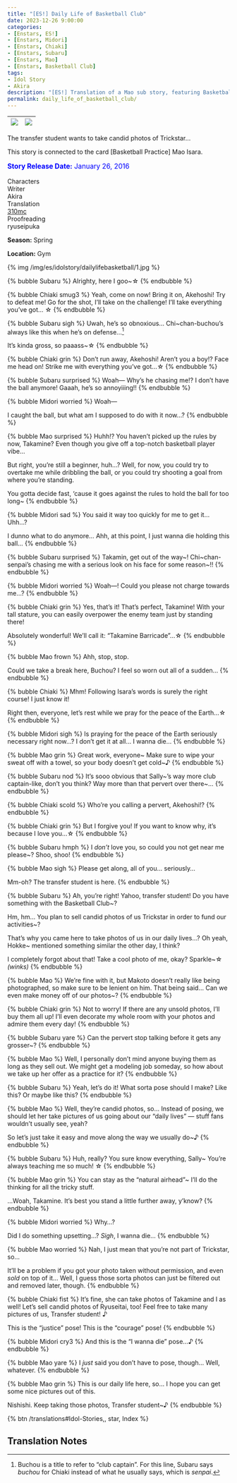 ```yaml
---
title: "[ES!] Daily Life of Basketball Club"
date: 2023-12-26 9:00:00
categories:
- [Enstars, ES!]
- [Enstars, Midori]
- [Enstars, Chiaki]
- [Enstars, Subaru]
- [Enstars, Mao]
- [Enstars, Basketball Club]
tags:
- Idol Story
- Akira
description: "[ES!] Translation of a Mao sub story, featuring Basketball Club. The transfer student wants to take candid photos of Trickstar…"
permalink: daily_life_of_basketball_club/
---
```


![](/img/es/idolstory/dailylifebasketball/c1.jpg)|![](/img/es/idolstory/dailylifebasketball/c2.jpg)
:-:|:-:

The transfer student wants to take candid photos of Trickstar…

This story is connected to the card [Basketball Practice] Mao Isara.

<p style="color:blue;font-size:110%;"><b>Story Release Date:</b> January 26, 2016</p>

<div class="three-wrapper" style="--storyColor:#965e7d;--storyColor-rgb:150,94,125;--storyColor-h:326.8;--storyColor-s: 23%;--storyColor-l:47.8%;">
    <div class="info-area">
        <div class="info">
            <div class="info-item characters">
                <div class="label">
                    Characters
                </div>
                <div class="value">
								<a href="/categories/Enstars/Mao" character="Mao"></a>
								<a href="/categories/Enstars/Subaru" character="Subaru"></a>
                <a href="/categories/Enstars/Chiaki" character="Chiaki"></a>
								<a href="/categories/Enstars/Midori" character="Midori"></a>
                </div>
            </div>
            <div class="info-item one">
                <div class="label">
                    Writer
                </div>
                <div class="value">
                    Akira
                </div>
            </div>
            <div class="info-item two">
                <div class="label">
                    Translation
                </div>
                <div class="value">
                    <a href="/about">310mc</a>
                </div>
            </div>
            <div class="info-item three">
                <div class="label">
                   Proofreading
                </div>
                <div class="value">
                    ryuseipuka
                </div>
            </div>
        </div>
    </div>
</div>

<!-- more -->

<div class="msr-season spring">
    <p><span><b>Season:</b> Spring</span></p>
</div>

<div class="msr-location">
    <p><span><b>Location:</b> Gym</span></p>
</div>

{% img /img/es/idolstory/dailylifebasketball/1.jpg %}

{% bubble Subaru %}
Alrighty, here I goo~☆
{% endbubble %}

{% bubble Chiaki smug3 %}
Yeah, come on now! Bring it on, Akehoshi! Try to defeat me! Go for the shot, I’ll take on the challenge! I’ll take everything you’ve got… ☆
{% endbubble %}

{% bubble Subaru sigh %}
Uwah, he’s so obnoxious… Chi~chan-buchou’s always like this when he’s on defense…[^1]

It’s kinda gross, so paaass~☆
{% endbubble %}

{% bubble Chiaki grin %}
Don’t run away, Akehoshi! Aren’t you a boy!? Face me head on! Strike me with everything you’ve got…☆
{% endbubble %}

{% bubble Subaru surprised %}
Woah— Why’s he chasing me!? I don’t have the ball anymore! Gaaah, he’s so annoyiiing!!
{% endbubble %}

{% bubble Midori worried %}
Woah—

I caught the ball, but what am I supposed to do with it now…?
{% endbubble %}

{% bubble Mao surprised %}
Huhh!? You haven’t picked up the rules by now, Takamine? Even though you give off a top-notch basketball player vibe…

But right, you’re still a beginner, huh…? Well, for now, you could try to overtake me while dribbling the ball, or you could try shooting a goal from where you’re standing.

You gotta decide fast, ‘cause it goes against the rules to hold the ball for too long~
{% endbubble %}

{% bubble Midori sad %}
You said it way too quickly for me to get it… Uhh…?

I dunno what to do anymore… Ahh, at this point, I just wanna die holding this ball…
{% endbubble %}

{% bubble Subaru surprised %}
Takamin, get out of the way\~! Chi\~chan-senpai’s chasing me with a serious look on his face for some reason\~!!
{% endbubble %}

{% bubble Midori worried %}
Woah—! Could you please not charge towards me…?
{% endbubble %}

{% bubble Chiaki grin %}
Yes, that’s it! That’s perfect, Takamine! With your tall stature, you can easily overpower the enemy team just by standing there!

Absolutely wonderful! We’ll call it: “Takamine Barricade”…☆
{% endbubble %}

{% bubble Mao frown %}
Ahh, stop, stop.

Could we take a break here, Buchou? I feel so worn out all of a sudden…
{% endbubble %}

{% bubble Chiaki %}
Mhm! Following Isara’s words is surely the right course! I just know it!

Right then, everyone, let’s rest while we pray for the peace of the Earth…☆
{% endbubble %}

{% bubble Midori sigh %}
Is praying for the peace of the Earth seriously necessary right now…? I don’t get it at all… I wanna die…
{% endbubble %}

{% bubble Mao grin %}
Great work, everyone\~ Make sure to wipe your sweat off with a towel, so your body doesn’t get cold\~♪
{% endbubble %}

{% bubble Subaru nod %}
It’s sooo obvious that Sally\~’s way more club captain-like, don’t you think? Way more than that pervert over there\~…
{% endbubble %}

{% bubble Chiaki scold %}
Who’re you calling a pervert, Akehoshi!?
{% endbubble %}

{% bubble Chiaki grin %}
But I forgive you! If you want to know why, it’s because I love you…☆
{% endbubble %}

{% bubble Subaru hmph %}
I *don’t* love you, so could you not get near me please~? Shoo, shoo!
{% endbubble %}

{% bubble Mao sigh %}
Please get along, all of you… seriously…

Mm-oh? The transfer student is here.
{% endbubble %}

{% bubble Subaru %}
Ah, you’re right! Yahoo, transfer student! Do you have something with the Basketball Club~?

Hm, hm… You plan to sell candid photos of us Trickstar in order to fund our activities~?

That’s why you came here to take photos of us in our daily lives…? Oh yeah, Hokke~ mentioned something similar the other day, I think?

I completely forgot about that! Take a cool photo of me, okay? Sparkle~☆ *<th>(winks)</th>*
{% endbubble %}

{% bubble Mao %}
We’re fine with it, but Makoto doesn’t really like being photographed, so make sure to be lenient on him. That being said… Can we even make money off of our photos~?
{% endbubble %}

{% bubble Chiaki grin %}
Not to worry! If there are any unsold photos, I’ll buy them all up! I’ll even decorate my whole room with your photos and admire them every day!
{% endbubble %}

{% bubble Subaru yare %}
Can the pervert stop talking before it gets any grosser~?
{% endbubble %}

{% bubble Mao %}
Well, I personally don’t mind anyone buying them as long as they sell out. We might get a modeling job someday, so how about we take up her offer as a practice for it?
{% endbubble %}

{% bubble Subaru %}
Yeah, let’s do it! What sorta pose should I make? Like this? Or maybe like this?
{% endbubble %}

{% bubble Mao %}
Well, they’re candid photos, so… Instead of posing, we should let her take pictures of us going about our “daily lives” — stuff fans wouldn’t usually see, yeah?

So let’s just take it easy and move along the way we usually do~♪
{% endbubble %}

{% bubble Subaru %}
Huh, really? You sure know everything, Sally~ You’re always teaching me so much! ☆
{% endbubble %}

{% bubble Mao grin %}
You can stay as the “natural airhead”~ I’ll do the thinking for all the tricky stuff.

…Woah, Takamine. It’s best you stand a little further away, y’know?
{% endbubble %}

{% bubble Midori worried %}
Why…?

Did I do something upsetting…? <em>Sigh</em>, I wanna die…
{% endbubble %}

{% bubble Mao worried %}
Nah, I just mean that you’re not part of Trickstar, so…

It’ll be a problem if you got your photo taken without permission, and even <em>sold</em> on top of it… Well, I guess those sorta photos can just be filtered out and removed later, though.
{% endbubble %}

{% bubble Chiaki fist %}
It’s fine, she can take photos of Takamine and I as well! Let’s sell candid photos of Ryuseitai, too! Feel free to take many pictures of us, Transfer student! ♪

This is the “justice” pose! This is the “courage” pose!
{% endbubble %}

{% bubble Midori cry3 %}
And this is the “I wanna die” pose…♪
{% endbubble %}

{% bubble Mao yare %}
I <em>just</em> said you don’t have to pose, though… Well, whatever.
{% endbubble %}

{% bubble Mao grin %}
This is our daily life here, so… I hope you can get some nice pictures out of this.

Nishishi. Keep taking those photos, Transfer student~♪
{% endbubble %}

<div toc>{% btn /translations#Idol-Stories,, star, Index %}</div>

## Translation Notes

[^1]: Buchou is a title to refer to “club captain”. For this line, Subaru says <em>buchou</em> for Chiaki instead of what he usually says, which is <em>senpai</em>.
